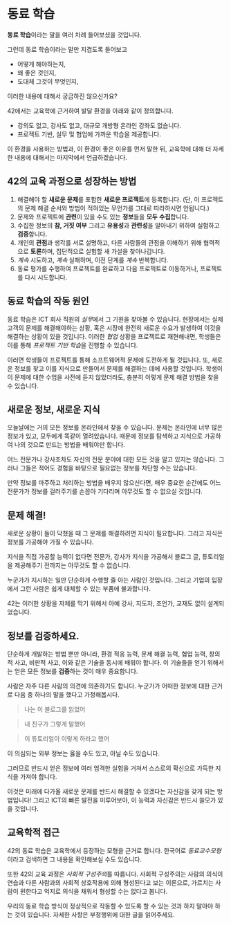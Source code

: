 # 동료 학습

**동료 학습**이라는 말을 여러 차례 들어보셨을 것입니다.

그런데 동료 학습이라는 말만 지겹도록 들어보고
- 어떻게 해야하는지,
- 왜 좋은 것인지,
- 도대체 그것이 무엇인지,

이러한 내용에 대해서 궁금하진 않으신가요?

42에서는 교육학에 근거하여 발달 환경을 아래와 같이 정의합니다.
- 강의도 없고, 강사도 없고, 대규모 개방형 온라인 강좌도 없습니다.
- 프로젝트 기반, 실무 및 협업에 가까운 학습을 제공합니다.

이 환경을 사용하는 방법과, 이 환경이 좋은 이유를 먼저 말한 뒤, 교육학에 대해 더 자세한 내용에 대해서는 마지막에서 언급하겠습니다.

## 42의 교육 과정으로 성장하는 방법
1. 해결해야 할 **새로운 문제**를 포함한 **새로운 프로젝트**에 등록합니다. (단, 이 프로젝트의 문제 해결 순서와 방법이 적혀있는 무언가를 그대로 따라하시면 안됩니다.)
2. 문제와 프로젝트에 **관련**이 있을 수도 있는 **정보**들을 **모두** **수집**합니다.
3. 수집한 정보의 **참, 거짓 여부** 그리고 **유용성**과 **관련성**을 알아내기 위하여 실험하고 **검증**합니다.
4. 개인의 **관점**과 생각를 서로 설명하고, 다른 사람들의 관점을 이해하기 위해 협력적으로 **토론**하며, 집단적으로 실험할 새 가설을 찾아나갑니다.
5. *계속* 시도하고, *계속* 실패하며, 이전 단계를 *계속* 반복합니다.
6. 동료 평가를 수행하여 프로젝트를 완료하고 다음 프로젝트로 이동하거나, 프로젝트를 다시 시도합니다.

## 동료 학습의 작동 원인
동료 학습은 ICT 회사 직원의 *실무*에서 그 기원을 찾아볼 수 있습니다. 현장에서는 실제 고객의 문제를 해결해야하는 상황, 혹은 시장에 완전히 새로운 수요가 발생하여 이것을 해결하는 상황이 있을 것입니다. 이러한 *협업* 상황을 프로젝트로 재현해내면, 학생들은 이를 통해 *프로젝트 기반 학습*을 진행할 수 있습니다.

이러면 학생들이 프로젝트를 통해 소프트웨어적 문제에 도전하게 될 것입니다. 또, 새로운 정보를 찾고 이를 지식으로 만들어서 문제를 해결하는 데에 사용할 것입니다. 학생이 이 문제에 대한 수업을 사전에 듣지 않았더라도, 충분히 이렇게 문제 해결 방법을 찾을 수 있습니다.

## 새로운 정보, 새로운 지식
오늘날에는 거의 모든 정보를 온라인에서 찾을 수 있습니다. 문제는 온라인에 너무 많은 정보가 있고, 모두에게 똑같이 열려있습니다. 때문에 정보를 탐색하고 지식으로 가공하여 나의 것으로 만드는 방법을 배워야만 합니다.

어느 전문가나 강사조차도 자신의 전문 분야에 대한 모든 것을 알고 있지는 않습니다. 그러나 그들은 적어도 경험을 바탕으로 필요없는 정보를 차단할 수는 있습니다.

만약 정보를 마주하고 처리하는 방법을 배우지 않으신다면, 매우 중요한 순간에도 어느 전문가가 정보를 걸러주기를 손꼽아 기다리며 아무것도 할 수 없으실 것입니다.

## 문제 해결!
새로운 상황이 들이 닥쳤을 때 그 문제를 해결하려면 지식이 필요합니다. 그리고 지식은 정보를 가공해야 가질 수 있습니다.

지식을 직접 가공할 능력이 없다면 전문가, 강사가 지식을 가공해서 블로그 글, 튜토리얼을 제공해주기 전까지는 아무것도 할 수 없습니다.

누군가가 지시하는 일만 단순하게 수행할 줄 아는 사람인 것입니다. 그리고 기업의 입장에서 그런 사람은 쉽게 대체할 수 있는 부품에 불과합니다.

42는 이러한 상황을 자체를 막기 위해서 아예 강사, 지도자, 조언가, 교재도 없이 설계되었습니다.

## 정보를 검증하세요.
단순하게 개발하는 방법 뿐만 아니라, 환경 적응 능력, 문제 해결 능력, 협업 능력, 창의적 사고, 비판적 사고, 이와 같은 기술을 동시에 배워야 합니다. 이 기술들을 얻기 위해서는 얻은 모든 정보를 **검증**하는 것이 매우 중요합니다.

사람은 자주 다른 사람의 의견에 의존하기도 합니다. 누군가가 어떠한 정보에 대한 근거로 다음 중 하나의 말을 했다고 가정해봅시다.

> 나는 이 블로그를 읽었어

> 내 친구가 그렇게 말했어

> 이 튜토리얼이 이렇게 하라고 했어

이 의심되는 외부 정보는 옳을 수도 있고, 아닐 수도 있습니다.

그러므로 반드시 얻은 정보에 여러 엄격한 실험을 거쳐서 스스로의 확신으로 가득한 지식을 가져야 합니다.

이것은 미래에 다가올 새로운 문제를 반드시 해결할 수 있겠다는 자신감을 갖게 되는 방법입니다! 그리고 ICT의 빠른 발전을 미루어보아, 이 능력과 자신감은 반드시 쓸모가 있을 것입니다.

## 교육학적 접근
42의 동료 학습은 교육학에서 등장하는 모형을 근거로 합니다. 한국어로 *동료교수모형*이라고 검색하면 그 내용을 확인해보실 수도 있습니다.

또한 42의 교육 과정은 *사회적 구성주의*를 따릅니다. 사회적 구성주의는 사람의 의식이 연습과 다른 사람과의 사회적 상호작용에 의해 형성된다고 보는 이론으로, 가르치는 사람이 원한다고 억지로 의식을 채워서 형성할 수는 없다고 봅니다.

우리의 동료 학습 방식이 정상적으로 작동할 수 있도록 할 수 있는 것과 하지 말아야 하는 것이 있습니다. 자세한 사항은 부정행위에 대한 글을 읽어주세요.
